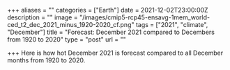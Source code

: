 +++
aliases = ""
categories = ["Earth"]
date = 2021-12-02T23:00:00Z
description = ""
image = "/images/cmip5-rcp45-ensavg-1mem_world-ced_t2_dec_2021_minus_1920-2020_cf.png"
tags = ["2021", "climate", "December"]
title = "Forecast: December 2021 compared to Decembers from 1920 to 2020"
type = "post"
url = ""

+++
Here is how hot December 2021 is forecast compared to all December months from 1920 to 2020.